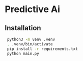 # Predictive Ai

## Installation

```bash
 python3 -m venv .venv
 . .venv/bin/activate
 pip install -r requirements.txt
 python main.py
 ```
